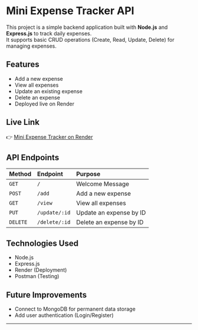 # Mini Expense Tracker API

This project is a simple backend application built with **Node.js** and **Express.js** to track daily expenses.  
It supports basic CRUD operations (Create, Read, Update, Delete) for managing expenses.

## Features
- Add a new expense
- View all expenses
- Update an existing expense
- Delete an expense
- Deployed live on Render

## Live Link
👉 [Mini Expense Tracker on Render](https://mini-expense-tracker-xt4x.onrender.com/)

## API Endpoints

| Method | Endpoint | Purpose |
|:------|:--------|:--------|
| `GET` | `/` | Welcome Message |
| `POST` | `/add` | Add a new expense |
| `GET` | `/view` | View all expenses |
| `PUT` | `/update/:id` | Update an expense by ID |
| `DELETE` | `/delete/:id` | Delete an expense by ID |

## Technologies Used
- Node.js
- Express.js
- Render (Deployment)
- Postman (Testing)

## Future Improvements
- Connect to MongoDB for permanent data storage
- Add user authentication (Login/Register)

---

